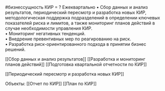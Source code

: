 #бизнессущность 
КИР = ?
Ежеквартально
• Сбор данных и анализ результатов, периодический пересмотр и разработка новых КИР, методологическая поддержка подразделений в определении ключевых показателей риска и лимитов, а также мониторинг планов действий в случае необходимости управления КИР.  
• Мониторинг негативных тенденций.  
• Внедрение превентивных мер по реагированию на риск.  
• Разработка риск-ориентированного подхода в принятии бизнес решений.

[[Сбор данных и анализ результатов]]
[[Разработка и мониторинг планов действий]]
[[Подготовка квартальной отчетности по КИР]] 

[[Периодический пересмотр и разработка новых КИР]]

Объекты:
[[Отчет по КИР]]
[[План по КИР]]